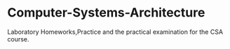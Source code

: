 # Computer-Systems-Architecture
Laboratory Homeworks,Practice and the practical examination for the CSA course.
